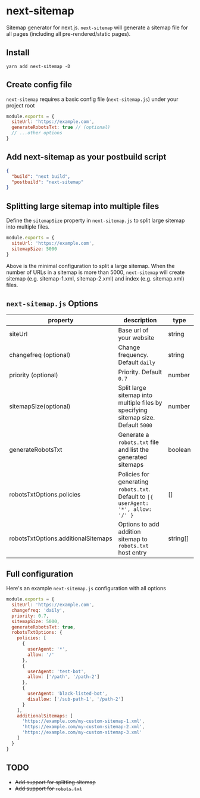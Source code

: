 # next-sitemap

Sitemap generator for next.js. `next-sitemap` will generate a sitemap file for all pages (including all pre-rendered/static pages).

## Install

```shell
yarn add next-sitemap -D
```

## Create config file

`next-sitemap` requires a basic config file (`next-sitemap.js`) under your project root

```js
module.exports = {
  siteUrl: 'https://example.com',
  generateRobotsTxt: true // (optional)
  // ...other options
}
```

## Add next-sitemap as your postbuild script

```json
{
  "build": "next build",
  "postbuild": "next-sitemap"
}
```

## Splitting large sitemap into multiple files

Define the `sitemapSize` property in `next-sitemap.js` to split large sitemap into multiple files.

```js
module.exports = {
  siteUrl: 'https://example.com',
  sitemapSize: 5000
}
```

Above is the minimal configuration to split a large sitemap. When the number of URLs in a sitemap is more than 5000, `next-sitemap` will create sitemap (e.g. sitemap-1.xml, sitemap-2.xml) and index (e.g. sitemap.xml) files.

## `next-sitemap.js` Options

| property                            | description                                                                        | type     |
| ----------------------------------- | ---------------------------------------------------------------------------------- | -------- |
| siteUrl                             | Base url of your website                                                           | string   |
| changefreq (optional)               | Change frequency. Default `daily`                                                  | string   |
| priority (optional)                 | Priority. Default `0.7`                                                            | number   |
| sitemapSize(optional)               | Split large sitemap into multiple files by specifying sitemap size. Default `5000` | number   |
| generateRobotsTxt                   | Generate a `robots.txt` file and list the generated sitemaps                       | boolean  |
| robotsTxtOptions.policies           | Policies for generating `robots.txt`. Default to `[{ userAgent: '*', allow: '/' }` | []       |
| robotsTxtOptions.additionalSitemaps | Options to add addition sitemap to `robots.txt` host entry                         | string[] |

## Full configuration

Here's an example `next-sitemap.js` configuration with all options

```js
module.exports = {
  siteUrl: 'https://example.com',
  changefreq: 'daily',
  priority: 0.7,
  sitemapSize: 5000,
  generateRobotsTxt: true,
  robotsTxtOptions: {
    policies: [
      {
        userAgent: '*',
        allow: '/'
      },
      {
        userAgent: 'test-bot',
        allow: ['/path', '/path-2']
      },
      {
        userAgent: 'black-listed-bot',
        disallow: ['/sub-path-1', '/path-2']
      }
    ],
    additionalSitemaps: [
      'https://example.com/my-custom-sitemap-1.xml',
      'https://example.com/my-custom-sitemap-2.xml',
      'https://example.com/my-custom-sitemap-3.xml'
    ]
  }
}
```

## TODO

- <s>Add support for splitting sitemap</s>
- <s>Add support for `robots.txt`</s>
